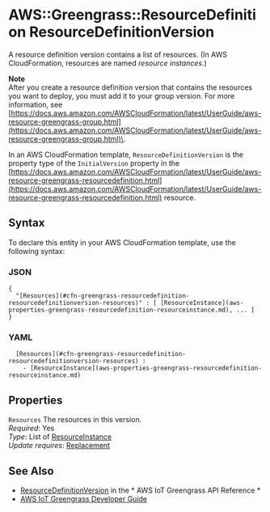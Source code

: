 # AWS::Greengrass::ResourceDefinition ResourceDefinitionVersion<a name="aws-properties-greengrass-resourcedefinition-resourcedefinitionversion"></a>

<a name="aws-properties-greengrass-resourcedefinition-resourcedefinitionversion-description"></a>A resource definition version contains a list of resources\. \(In AWS CloudFormation, resources are named *resource instances*\.\)

**Note**  
After you create a resource definition version that contains the resources you want to deploy, you must add it to your group version\. For more information, see [https://docs.aws.amazon.com/AWSCloudFormation/latest/UserGuide/aws-resource-greengrass-group.html](https://docs.aws.amazon.com/AWSCloudFormation/latest/UserGuide/aws-resource-greengrass-group.html)\.

<a name="aws-properties-greengrass-resourcedefinition-resourcedefinitionversion-inheritance"></a> In an AWS CloudFormation template, `ResourceDefinitionVersion` is the property type of the `InitialVersion` property in the [https://docs.aws.amazon.com/AWSCloudFormation/latest/UserGuide/aws-resource-greengrass-resourcedefinition.html](https://docs.aws.amazon.com/AWSCloudFormation/latest/UserGuide/aws-resource-greengrass-resourcedefinition.html) resource\.

## Syntax<a name="aws-properties-greengrass-resourcedefinition-resourcedefinitionversion-syntax"></a>

To declare this entity in your AWS CloudFormation template, use the following syntax:

### JSON<a name="aws-properties-greengrass-resourcedefinition-resourcedefinitionversion-syntax.json"></a>

```
{
  "[Resources](#cfn-greengrass-resourcedefinition-resourcedefinitionversion-resources)" : [ [ResourceInstance](aws-properties-greengrass-resourcedefinition-resourceinstance.md), ... ]
}
```

### YAML<a name="aws-properties-greengrass-resourcedefinition-resourcedefinitionversion-syntax.yaml"></a>

```
﻿  [Resources](#cfn-greengrass-resourcedefinition-resourcedefinitionversion-resources) : 
    - [ResourceInstance](aws-properties-greengrass-resourcedefinition-resourceinstance.md)
```

## Properties<a name="aws-properties-greengrass-resourcedefinition-resourcedefinitionversion-properties"></a>

`Resources`  <a name="cfn-greengrass-resourcedefinition-resourcedefinitionversion-resources"></a>
The resources in this version\.  
*Required*: Yes  
*Type*: List of [ResourceInstance](aws-properties-greengrass-resourcedefinition-resourceinstance.md)  
*Update requires*: [Replacement](https://docs.aws.amazon.com/AWSCloudFormation/latest/UserGuide/using-cfn-updating-stacks-update-behaviors.html#update-replacement)

## See Also<a name="aws-properties-greengrass-resourcedefinition-resourcedefinitionversion--seealso"></a>
+  [ResourceDefinitionVersion](https://docs.aws.amazon.com/greengrass/latest/apireference/definitions-resourcedefinitionversion.html) in the * AWS IoT Greengrass API Reference * 
+  [AWS IoT Greengrass Developer Guide](https://docs.aws.amazon.com/greengrass/latest/developerguide/) 